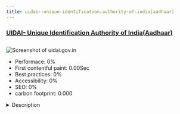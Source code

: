 ```yaml
---
title: uidai--unique-identification-authority-of-india(aadhaar)
---
```


<div style="height: 3rem">
  <a href="https://uidai.gov.in/"><h3>UIDAI- Unique Identification Authority of India(Aadhaar)</h3></a>
</div>
<img loading="lazy" src="" alt="Screenshot of uidai.gov.in" />
<ul>
  <li>Performace: 0%</li>
  <li>
    First contentful paint:
    0.00Sec
  </li>
  <li>Best practices: 0%</li>
  <li>Accessibility: 0%</li>
  <li>SEO: 0%</li>
  <li>carbon footprint: 0.000</li>
</ul>
<details>
  <summary>Description</summary>
  <p>UIDAI is the Unique Identification Authority of India that manages Aadhaar. UIDAI was created with the objective to issue Unique Identification numbers (UID), named as "Aadhaar", to all residents of India. It is one of the busiest websites in India with thousands of pages across 13 languages. 

The primary objective of revamping the website for Aadhar was to Ensure smooth performance across all devices and for everyone, Reduce time taken to access key information & Ensure existing information is brought up at the right time. 

As a secondary objective, the information architecture of the website was revamped to make managing content & translations simple.Key Metrics
- Multilingual CMS based website (13 Indian languages) including RTL
- Serving almost 50 million (5 crore) hits a month - one of the busiest Joomla sites in the world
- Detailed User research, UX and definition of user flows
- Very creative use of CMS features to ensure easy content management and reduce duplication
- Menu Driven Automated landing pages 
- Ability to Feature sections on landing pages
- 12 different content types with layout variations
- Completely built using Core Joomla features
- GIGW Compliance (Government of India Guidelines for websites including accessibility features)</p>
</details>

